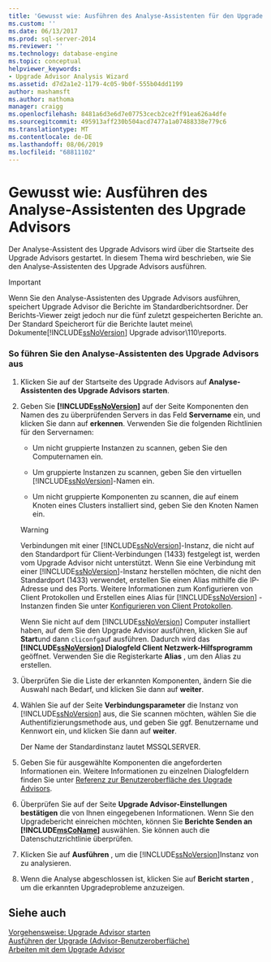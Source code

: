 ```yaml
---
title: 'Gewusst wie: Ausführen des Analyse-Assistenten für den Upgrade Advisor | Microsoft-Dokumentation'
ms.custom: ''
ms.date: 06/13/2017
ms.prod: sql-server-2014
ms.reviewer: ''
ms.technology: database-engine
ms.topic: conceptual
helpviewer_keywords:
- Upgrade Advisor Analysis Wizard
ms.assetid: d7d2a1e2-1179-4c05-9b0f-555b04dd1199
author: mashamsft
ms.author: mathoma
manager: craigg
ms.openlocfilehash: 8481a6d3e6d7e07753cecb2ce2ff91ea626a4dfe
ms.sourcegitcommit: 495913aff230b504acd7477a1a07488338e779c6
ms.translationtype: MT
ms.contentlocale: de-DE
ms.lasthandoff: 08/06/2019
ms.locfileid: "68811102"
---
```

# <a name="how-to-run-the-upgrade-advisor-analysis-wizard"></a>Gewusst wie: Ausführen des Analyse-Assistenten des Upgrade Advisors
  Der Analyse-Assistent des Upgrade Advisors wird über die Startseite des Upgrade Advisors gestartet. In diesem Thema wird beschrieben, wie Sie den Analyse-Assistenten des Upgrade Advisors ausführen.  
  
> [!IMPORTANT]
>  Wenn Sie den Analyse-Assistenten des Upgrade Advisors ausführen, speichert Upgrade Advisor die Berichte im Standardberichtsordner. Der Berichts-Viewer zeigt jedoch nur die fünf zuletzt gespeicherten Berichte an. Der Standard Speicherort für die Berichte lautet meine\\ Dokumente[!INCLUDE[ssNoVersion](../../includes/ssnoversion-md.md)] Upgrade advisor\110\reports.  
  
### <a name="to-run-the-upgrade-advisor-analysis-wizard"></a>So führen Sie den Analyse-Assistenten des Upgrade Advisors aus  
  
1.  Klicken Sie auf der Startseite des Upgrade Advisors auf **Analyse-Assistenten des Upgrade Advisors starten**.  
  
2.  Geben Sie **[!INCLUDE[ssNoVersion](../../includes/ssnoversion-md.md)]** auf der Seite Komponenten den Namen des zu überprüfenden Servers in das Feld **Servername** ein, und klicken Sie dann auf **erkennen**. Verwenden Sie die folgenden Richtlinien für den Servernamen:  
  
    -   Um nicht gruppierte Instanzen zu scannen, geben Sie den Computernamen ein.  
  
    -   Um gruppierte Instanzen zu scannen, geben Sie den virtuellen [!INCLUDE[ssNoVersion](../../includes/ssnoversion-md.md)]-Namen ein.  
  
    -   Um nicht gruppierte Komponenten zu scannen, die auf einem Knoten eines Clusters installiert sind, geben Sie den Knoten Namen ein.  
  
    > [!WARNING]  
    >  Verbindungen mit einer [!INCLUDE[ssNoVersion](../../includes/ssnoversion-md.md)]-Instanz, die nicht auf den Standardport für Client-Verbindungen (1433) festgelegt ist, werden vom Upgrade Advisor nicht unterstützt. Wenn Sie eine Verbindung mit einer [!INCLUDE[ssNoVersion](../../includes/ssnoversion-md.md)]-Instanz herstellen möchten, die nicht den Standardport (1433) verwendet, erstellen Sie einen Alias mithilfe die IP-Adresse und des Ports. Weitere Informationen zum Konfigurieren von Client Protokollen und Erstellen eines Alias für [!INCLUDE[ssNoVersion](../../includes/ssnoversion-md.md)] -Instanzen finden Sie unter [Konfigurieren von Client Protokollen](../../database-engine/configure-windows/configure-client-protocols.md).  
    >   
    >  Wenn Sie nicht auf dem [!INCLUDE[ssNoVersion](../../includes/ssnoversion-md.md)] Computer installiert haben, auf dem Sie den Upgrade Advisor ausführen, klicken Sie auf **Start**und dann `cliconfg`auf ausführen. Dadurch wird das  **[!INCLUDE[ssNoVersion](../../includes/ssnoversion-md.md)] Dialogfeld Client Netzwerk-Hilfsprogramm** geöffnet. Verwenden Sie die Registerkarte **Alias** , um den Alias zu erstellen.  
  
3.  Überprüfen Sie die Liste der erkannten Komponenten, ändern Sie die Auswahl nach Bedarf, und klicken Sie dann auf **weiter**.  
  
4.  Wählen Sie auf der Seite **Verbindungsparameter** die Instanz von [!INCLUDE[ssNoVersion](../../includes/ssnoversion-md.md)] aus, die Sie scannen möchten, wählen Sie die Authentifizierungsmethode aus, und geben Sie ggf. Benutzername und Kennwort ein, und klicken Sie dann auf **weiter**.  
  
     Der Name der Standardinstanz lautet MSSQLSERVER.  
  
5.  Geben Sie für ausgewählte Komponenten die angeforderten Informationen ein. Weitere Informationen zu einzelnen Dialogfeldern finden Sie unter [Referenz zur Benutzeroberfläche des Upgrade Advisors](../../../2014/sql-server/install/upgrade-advisor-user-interface-reference.md).  
  
6.  Überprüfen Sie auf der Seite **Upgrade Advisor-Einstellungen bestätigen** die von Ihnen eingegebenen Informationen. Wenn Sie den Upgradebericht einreichen möchten, können Sie **Berichte Senden an [!INCLUDE[msCoName](../../includes/msconame-md.md)]**  auswählen. Sie können auch die Datenschutzrichtlinie überprüfen.  
  
7.  Klicken Sie auf **Ausführen** , um die [!INCLUDE[ssNoVersion](../../includes/ssnoversion-md.md)]Instanz von zu analysieren.  
  
8.  Wenn die Analyse abgeschlossen ist, klicken Sie auf **Bericht starten** , um die erkannten Upgradeprobleme anzuzeigen.  
  
## <a name="see-also"></a>Siehe auch  
 [Vorgehensweise: Upgrade Advisor starten](../../../2014/sql-server/install/how-to-launch-upgrade-advisor.md)   
 [Ausführen der Upgrade &#40;Advisor-Benutzeroberfläche&#41;](../../../2014/sql-server/install/running-upgrade-advisor-user-interface.md)   
 [Arbeiten mit dem Upgrade Advisor](../../../2014/sql-server/install/working-with-upgrade-advisor.md)  
  
  

